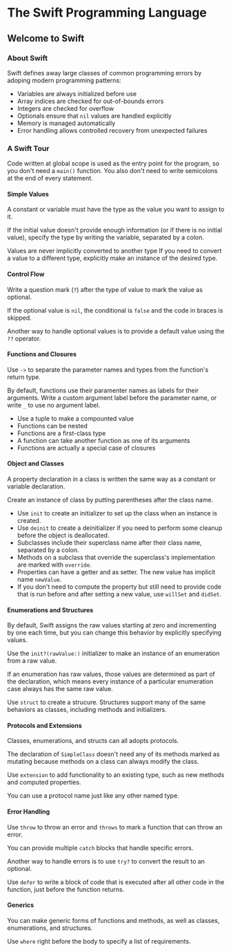 # The Swift Programming Language

## Welcome to Swift

### About Swift

Swift defines away large classes of common programming errors by adoping modern programming
patterns:

- Variables are always initialized before use
- Array indices are checked for out-of-bounds errors
- Integers are checked for overflow
- Optionals ensure that `nil` values are handled explicitly
- Memory is managed automatically
- Error handling allows controlled recovery from unexpected failures

### A Swift Tour

Code written at global scope is used as the entry point for the program, so you don't need a
`main()` function. You also don't need to write semicolons at the end of every statement.

#### Simple Values

A constant or variable must have the type as the value you want to assign to it.

If the initial value doesn't provide enough information (or if there is no initial value), specify
the type by writing the variable, separated by a colon.

Values are never implicitly converted to another type If you need to convert a value to a different
type, explicitly make an instance of the desired type.

#### Control Flow

Write a question mark (`?`) after the type of value to mark the value as optional.

If the optional value is `nil`, the conditional is `false` and the code in braces is skipped.

Another way to handle optional values is to provide a default value using the `??` operator.

#### Functions and Closures

Use `->` to separate the parameter names and types from the function's return type.

By default, functions use their paramenter names as labels for their arguments. Write a custom
argument label before the parameter name, or write `_` to use no argument label.

- Use a tuple to make a compounted value
- Functions can be nested
- Functions are a first-class type
- A function can take another function as one of its arguments
- Functions are actually a special case of closures

#### Object and Classes

A property declaration in a class is written the same way as a constant or variable declaration.

Create an instance of class by putting parentheses after the class name.

- Use `init` to create an initializer to set up the class when an instance is created.
- Use `deinit` to create a deinitializer if you need to perform some cleanup before the object is
  deallocated.
- Subclasses include their superclass name after their class name, separated by a colon.
- Methods on a subclass that override the superclass's implementation are marked with `override`.
- Properties can have a getter and as setter. The new value has implicit name `newValue`.
- If you don't need to compute the property but still need to provide code that is run before and
  after setting a new value, use `willSet` and `didSet`.

#### Enumerations and Structures

By default, Swift assigns the raw values starting at zero and incrementing by one each time, but you
can change this behavior by explicitly specifying values.

Use the `init?(rawValue:)` initializer to make an instance of an enumeration from a raw value.

If an enumeration has raw values, those values are determined as part of the declaration, which
means every instance of a particular enumeration case always has the same raw value.

Use `struct` to create a strucure. Structures support many of the same behaviors as classes,
including methods and initializers.

#### Protocols and Extensions

Classes, enumerations, and structs can all adopts protocols.

The declaration of `SimpleClass` doesn't need any of its methods marked as mutating because methods
on a class can always modify the class.

Use `extension` to add functionality to an existing type, such as new methods and computed
properties.

You can use a protocol name just like any other named type.

#### Error Handling

Use `throw` to throw an error and `throws` to mark a function that can throw an error.

You can provide multiple `catch` blocks that handle specific errors.

Another way to handle errors is to use `try?` to convert the result to an optional.

Use `defer` to write a block of code that is executed after all other code in the function, just
before the function returns.

#### Generics

You can make generic forms of functions and methods, as well as classes, enumerations, and
structures.

Use `where` right before the body to specify a list of requirements.
